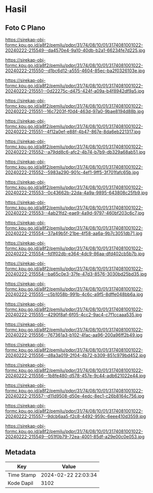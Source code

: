 # Hasil

## Foto C Plano

https://sirekap-obj-formc.kpu.go.id/a8f2/pemilu/pdpr/31/74/08/10/01/3174081001022-20240222-215549--da4570e4-9a10-40db-b2a1-66234fe7d225.jpg

https://sirekap-obj-formc.kpu.go.id/a8f2/pemilu/pdpr/31/74/08/10/01/3174081001022-20240222-215550--d1bc6d12-a555-4604-85ec-ba2f0326103e.jpg

https://sirekap-obj-formc.kpu.go.id/a8f2/pemilu/pdpr/31/74/08/10/01/3174081001022-20240222-215551--0d22275c-d475-424f-a09a-b4f8942df9a5.jpg

https://sirekap-obj-formc.kpu.go.id/a8f2/pemilu/pdpr/31/74/08/10/01/3174081001022-20240222-215551--16c7203f-f0d4-463d-97a0-9bae8194d88b.jpg

https://sirekap-obj-formc.kpu.go.id/a8f2/pemilu/pdpr/31/74/08/10/01/3174081001022-20240222-215551--4f12a0ef-e88f-4b47-867e-8da6eb221317.jpg

https://sirekap-obj-formc.kpu.go.id/a8f2/pemilu/pdpr/31/74/08/10/01/3174081001022-20240222-215552--a79dd8c6-afc2-4b74-b7b9-db329a68ab51.jpg

https://sirekap-obj-formc.kpu.go.id/a8f2/pemilu/pdpr/31/74/08/10/01/3174081001022-20240222-215552--5983a290-901c-4ef1-9ff5-3f701fafc65b.jpg

https://sirekap-obj-formc.kpu.go.id/a8f2/pemilu/pdpr/31/74/08/10/01/3174081001022-20240222-215553--0c43662b-22da-4a9a-9895-643808c25fb9.jpg

https://sirekap-obj-formc.kpu.go.id/a8f2/pemilu/pdpr/31/74/08/10/01/3174081001022-20240222-215553--4ab21fd2-eae9-4a9d-9797-460bf203c6c7.jpg

https://sirekap-obj-formc.kpu.go.id/a8f2/pemilu/pdpr/31/74/08/10/01/3174081001022-20240222-215554--37a49b5f-21be-4f58-aa6a-9b7c3051db71.jpg

https://sirekap-obj-formc.kpu.go.id/a8f2/pemilu/pdpr/31/74/08/10/01/3174081001022-20240222-215554--fd1f02db-e364-4dc9-86aa-dfd402cb5b7b.jpg

https://sirekap-obj-formc.kpu.go.id/a8f2/pemilu/pdpr/31/74/08/10/01/3174081001022-20240222-215554--ba65c0e3-37fe-47d3-8576-3030bd25bd35.jpg

https://sirekap-obj-formc.kpu.go.id/a8f2/pemilu/pdpr/31/74/08/10/01/3174081001022-20240222-215555--c5b1058b-991b-4c6c-a9f5-8dffe048bb6a.jpg

https://sirekap-obj-formc.kpu.go.id/a8f2/pemilu/pdpr/31/74/08/10/01/3174081001022-20240222-215555--4290f8af-6f05-4cc2-9ac4-c7f1ccaaa535.jpg

https://sirekap-obj-formc.kpu.go.id/a8f2/pemilu/pdpr/31/74/08/10/01/3174081001022-20240222-215556--767361a3-b102-4fac-aa96-200a96ff2b49.jpg

https://sirekap-obj-formc.kpu.go.id/a8f2/pemilu/pdpr/31/74/08/10/01/3174081001022-20240222-215556--d8a3a019-2f04-4b72-b309-851c979bd452.jpg

https://sirekap-obj-formc.kpu.go.id/a8f2/pemilu/pdpr/31/74/08/10/01/3174081001022-20240222-215556--1b8fe480-d578-457e-9c44-adb621022e44.jpg

https://sirekap-obj-formc.kpu.go.id/a8f2/pemilu/pdpr/31/74/08/10/01/3174081001022-20240222-215557--d11d9508-d50e-4edc-8ec1-c26b8164c756.jpg

https://sirekap-obj-formc.kpu.go.id/a8f2/pemilu/pdpr/31/74/08/10/01/3174081001022-20240222-215557--9dcb6aa5-f2c8-4492-959c-6eee410d3559.jpg

https://sirekap-obj-formc.kpu.go.id/a8f2/pemilu/pdpr/31/74/08/10/01/3174081001022-20240222-215549--051f0b79-72ea-4001-85df-a29e00c0e053.jpg


## Metadata

| Key        | Value               |
| ---------- | ------------------- |
| Time Stamp | 2024-02-22 22:03:34 |
| Kode Dapil | 3102                |



